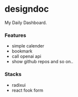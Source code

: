 # designdoc
My Daily Dashboard.

### Features
- simple calender
- bookmark
- call openai api
- show github repos
and so on..

### Stacks
- radixui
- react fook form
